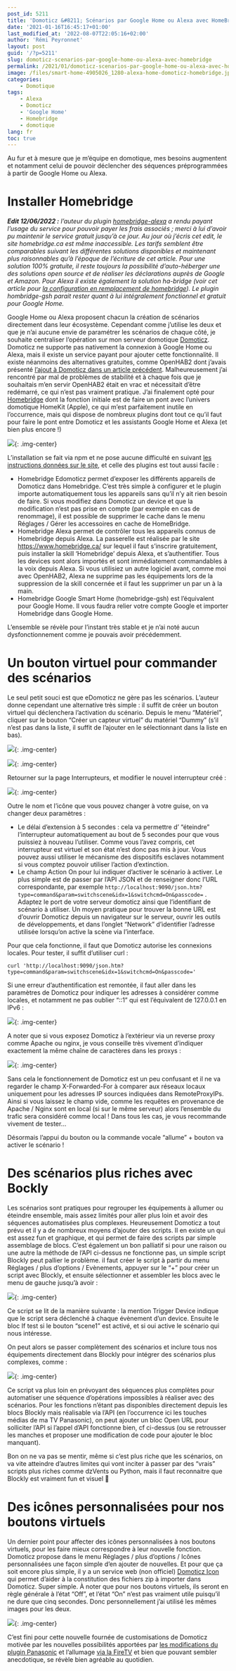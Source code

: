 ```yaml
---
post_id: 5211
title: 'Domoticz &#8211; Scénarios par Google Home ou Alexa avec HomeBridge'
date: '2021-01-16T16:45:17+01:00'
last_modified_at: '2022-08-07T22:05:16+02:00'
author: 'Rémi Peyronnet'
layout: post
guid: '/?p=5211'
slug: domoticz-scenarios-par-google-home-ou-alexa-avec-homebridge
permalink: /2021/01/domoticz-scenarios-par-google-home-ou-alexa-avec-homebridge/
image: /files/smart-home-4905026_1280-alexa-home-domoticz-homebridge.jpg
categories:
    - Domotique
tags:
    - Alexa
    - Domoticz
    - 'Google Home'
    - Homebridge
    - domotique
lang: fr
toc: true
---
```


Au fur et à mesure que je m’équipe en domotique, mes besoins augmentent et notamment celui de pouvoir déclencher des séquences préprogrammées à partir de Google Home ou Alexa.

# <span id="Installer_Homebridge">Installer Homebridge</span>

***Edit 12/06/2022 :** l’auteur du plugin [homebridge-alexa](https://github.com/NorthernMan54/homebridge-alexa) a rendu payant l’usage du service pour pouvoir payer les frais associés ; merci à lui d’avoir pu maintenir le service gratuit jusqu’à ce jour. Au jour où j’écris cet edit, le site homebridge.ca est même inaccessible. Les tarifs semblent être comparables suivant les différentes solutions disponibles et maintenant plus raisonnables qu’à l’époque de l’écriture de cet article. Pour une solution 100% gratuite, il reste toujours la possibilité d’auto-héberger une des solutions open source et de réaliser les déclarations auprès de Google et Amazon. Pour Alexa il existe également la solution ha-bridge (voir cet article pour [la configuration en remplacement de homebridge](/2022/08/piloter-votre-domotique-via-alexa-grace-a-ha-bridge-domoticz-ou-tasmota/)). Le plugin hombridge-gsh parait rester quant à lui intégralement fonctionnel et gratuit pour Google Home.*

Google Home ou Alexa proposent chacun la création de scénarios directement dans leur écosystème. Cependant comme j’utilise les deux et que je n’ai aucune envie de paramétrer les scénarios de chaque côté, je souhaite centraliser l’opération sur mon serveur domotique [Domoticz](https://www.domoticz.com/). Domoticz ne supporte pas nativement la connexion à Google Home ou Alexa, mais il existe un service payant pour ajouter cette fonctionnalité. Il existe néanmoins des alternatives gratuites, comme OpenHAB2 dont j’avais présenté [l’ajout à Domoticz dans un article précédent](/2019/03/domotique-avec-google-home/). Malheureusement j’ai rencontré par mal de problèmes de stabilité et à chaque fois que je souhaitais m’en servir OpenHAB2 était en vrac et nécessitait d’être redémarré, ce qui n’est pas vraiment pratique. J’ai finalement opté pour [Homebridge](https://homebridge.io/) dont la fonction initiale est de faire un pont avec l’univers domotique HomeKit (Apple), ce qui m’est parfaitement inutile en l’occurrence, mais qui dispose de nombreux plugins dont tout ce qu’il faut pour faire le pont entre Domoticz et les assistants Google Home et Alexa (et bien plus encore !)

![](/files/HomebridgePlugins.png){: .img-center}

L’installation se fait via npm et ne pose aucune difficulté en suivant [les instructions données sur le site](https://github.com/homebridge/homebridge/wiki/Install-Homebridge-on-Debian-or-Ubuntu-Linux), et celle des plugins est tout aussi facile :

- Homebridge Edomoticz permet d’exposer les différents appareils de Domoticz dans Homebridge. C’est très simple à configurer et le plugin importe automatiquement tous les appareils sans qu’il n’y ait rien besoin de faire. Si vous modifiez dans Domoticz un device et que la modification n’est pas prise en compte (par exemple en cas de renommage), il est possible de supprimer le cache dans le menu Réglages / Gérer les accessoires en cache de HomeBridge.
- Homebridge Alexa permet de contrôler tous les appareils connus de Homebridge depuis Alexa. La passerelle est réalisée par le site <https://www.homebridge.ca/> sur lequel il faut s’inscrire gratuitement, puis installer la skill ‘Homebridge’ depuis Alexa, et s’authentifier. Tous les devices sont alors importés et sont immédiatement commandables à la voix depuis Alexa. Si vous utilisiez un autre logiciel avant, comme moi avec OpenHAB2, Alexa ne supprime pas les équipements lors de la suppression de la skill concernée et il faut les supprimer un par un à la main.
- Homebridge Google Smart Home (homebridge-gsh) est l’équivalent pour Google Home. Il vous faudra relier votre compte Google et importer Homebridge dans Google Home.

L’ensemble se révèle pour l’instant très stable et je n’ai noté aucun dysfonctionnement comme je pouvais avoir précédemment.

# <span id="Un_bouton_virtuel_pour_commander_des_scenarios">Un bouton virtuel pour commander des scénarios</span>

Le seul petit souci est que eDomoticz ne gère pas les scénarios. L’auteur donne cependant une alternative très simple : il suffit de créer un bouton virtuel qui déclenchera l’activation du scénario. Depuis le menu “Matériel”, cliquer sur le bouton “Créer un capteur virtuel” du matériel “Dummy” (s’il n’est pas dans la liste, il suffit de l’ajouter en le sélectionnant dans la liste en bas).

![](/files/2020/12/domoticz_creer_capter_virtuel.png){: .img-center}

![](/files/domoticz_virtualsensor.png){: .img-center}

Retourner sur la page Interrupteurs, et modifier le nouvel interrupteur créé :

![](/files/domoticz_virtualswitch_scene.png){: .img-center}

Outre le nom et l’icône que vous pouvez changer à votre guise, on va changer deux paramètres :

- Le délai d’extension à 5 secondes : cela va permettre d’ “éteindre” l’interrupteur automatiquement au bout de 5 secondes pour que vous puissiez à nouveau l’utiliser. Comme vous l’avez compris, cet interrupteur est virtuel et son état n’est donc pas mis à jour. Vous pouvez aussi utiliser le mécanisme des dispositifs esclaves notamment si vous comptez pouvoir utiliser l’action d’extinction.
- Le champ Action On pour lui indiquer d’activer le scénario à activer. Le plus simple est de passer par l’API JSON et de renseigner donc l’URL correspondante, par exemple `http://localhost:9090/json.htm?type=command&param=switchscene&idx=1&switchcmd=On&passcode=` . Adaptez le port de votre serveur domoticz ainsi que l’identifiant de scénario à utiliser. Un moyen pratique pour trouver la bonne URL est d’ouvrir Domoticz depuis un navigateur sur le serveur, ouvrir les outils de développements, et dans l’onglet “Network” d’identifier l’adresse utilisée lorsqu’on active la scène via l’interface.

Pour que cela fonctionne, il faut que Domoticz autorise les connexions locales. Pour tester, il suffit d’utiliser curl :

```
curl 'http://localhost:9090/json.htm?type=command&param=switchscene&idx=1&switchcmd=On&passcode='
```

Si une erreur d’authentification est remontée, il faut aller dans les paramètres de Domoticz pour indiquer les adresses à considérer comme locales, et notamment ne pas oublier “::1” qui est l’équivalent de 127.0.0.1 en IPv6 :

![](/files/domoticz_reseauxlocaux.png){: .img-center}

A noter que si vous exposez Domoticz à l’extérieur via un reverse proxy comme Apache ou nginx, je vous conseille très vivement d’indiquer exactement la même chaîne de caractères dans les proxys :

![](/files/domoticz_remoteproxys.png){: .img-center}

Sans cela le fonctionnement de Domoticz est un peu confusant et il ne va regarder le champ X-Forwarded-For à comparer aux réseaux locaux uniquement pour les adresses IP sources indiquées dans RemoteProxyIPs. Ainsi si vous laissez le champ vide, comme les requêtes en provenance de Apache / Nginx sont en local (si sur le même serveur) alors l’ensemble du trafic sera considéré comme local ! Dans tous les cas, je vous recommande vivement de tester…

Désormais l’appui du bouton ou la commande vocale “allume” + bouton va activer le scénario !

# <span id="Des_scenarios_plus_riches_avec_Bockly">Des scénarios plus riches avec Bockly</span>

Les scénarios sont pratiques pour regrouper les équipements à allumer ou éteindre ensemble, mais assez limités pour aller plus loin et avoir des séquences automatisées plus complexes. Heureusement Domoticz a tout prévu et il y a de nombreux moyens d’ajouter des scripts. Il en existe un qui est assez fun et graphique, et qui permet de faire des scripts par simple assemblage de blocs. C’est également un bon palliatif si pour une raison ou une autre la méthode de l’API ci-dessus ne fonctionne pas, un simple script Blockly peut pallier le problème. il faut créer le script à partir du menu Réglages / plus d’options / Evènements, appuyer sur le “+” pour créer un script avec Blockly, et ensuite sélectionner et assembler les blocs avec le menu de gauche jusqu’à avoir :

![](/files/domoticz_blocky_scene1.png){: .img-center}

Ce script se lit de la manière suivante : la mention Trigger Device indique que le script sera déclenché à chaque évènement d’un device. Ensuite le bloc If test si le bouton “scene1” est activé, et si oui active le scénario qui nous intéresse.

On peut alors se passer complètement des scénarios et inclure tous nos équipements directement dans Blockly pour intégrer des scénarios plus complexes, comme :

![](/files/domoticz_blocky_videos.png){: .img-center}

Ce script va plus loin en prévoyant des séquences plus complètes pour automatiser une séquence d’opérations impossibles à réaliser avec des scénarios. Pour les fonctions n’étant pas disponibles directement depuis les blocs Blockly mais réalisable via l’API (en l’occurrence ici les touches médias de ma TV Panasonic), on peut ajouter un bloc Open URL pour solliciter l’API si l’appel d’API fonctionne bien, cf ci-dessus (ou se retrousser les manches et proposer une modification de code pour ajouter le bloc manquant).

Bon on ne va pas se mentir, même si c’est plus riche que les scénarios, on va vite atteindre d’autres limites qui vont inciter à passer par des “vrais” scripts plus riches comme dzVents ou Python, mais il faut reconnaitre que Blockly est vraiment fun et visuel 🙂

# <span id="Des_icones_personnalisees_pour_nos_boutons_virtuels">Des icônes personnalisées pour nos boutons virtuels</span>

Un dernier point pour affecter des icônes personnalisées à nos boutons virtuels, pour les faire mieux correspondre à leur nouvelle fonction. Domoticz propose dans le menu Réglages / plus d’options / Icônes personnalisées une façon simple d’en ajouter de nouvelles. Et pour que ça soit encore plus simple, il y a un service web (non officiel) [Domoticz Icon](https://domoticz-icon.aurelien-loyer.fr/) qui permet d’aider à la constitution des fichiers zip à importer dans Domoticz. Super simple. À noter que pour nos boutons virtuels, ils seront en règle générale à l’état “Off”, et l’état “On” n’est pas vraiment utile puisqu’il ne dure que cinq secondes. Donc personnellement j’ai utilisé les mêmes images pour les deux.

![](/files/domoticz_customicons.png){: .img-center}

C’est fini pour cette nouvelle fournée de customisations de Domoticz motivée par les nouvelles possibilités apportées par [les modifications du plugin Panasonic](/2020/12/domoticz-panasonic-remote-buttons-and-custom-urls/) et l’allumage [via la FireTV](/2020/12/firetv-sur-domoticz/) et bien que pouvant sembler anecdotique, se révèle bien agréable au quotidien.